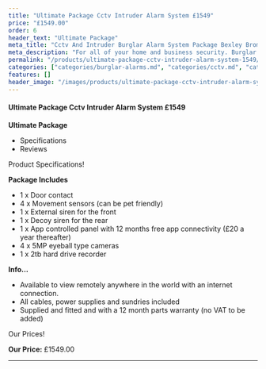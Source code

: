 ```yaml
---
title: "Ultimate Package Cctv Intruder Alarm System £1549"
price: "£1549.00"
order: 6
header_text: "Ultimate Package"
meta_title: "Cctv And Intruder Burglar Alarm System Package Bexley Bromley - My Alarm Security"
meta_description: "For all of your home and business security. Burglar Alarm Servicing, Burglar Alarm Installation, Alarm Battery and CCTV packages. Call 020 8302 4065"
permalink: "/products/ultimate-package-cctv-intruder-alarm-system-1549/"
categories: ["categories/burglar-alarms.md", "categories/cctv.md", "categories/special-offers.md"]
features: []
header_image: "/images/products/ultimate-package-cctv-intruder-alarm-system-1549.webp"
---
```


#### Ultimate Package Cctv Intruder Alarm System £1549

**Ultimate Package**

-   Specifications
-   Reviews

Product Specifications!


**Package Includes**

- 1 x Door contact
- 4 x Movement sensors (can be pet friendly)
- 1 x External siren for the front
- 1 x Decoy siren for the rear
- 1 x App controlled panel with 12 months free app connectivity (£20 a year thereafter)
- 4 x 5MP eyeball type cameras
- 1 x 2tb hard drive recorder

**Info...**

- Available to view remotely anywhere in the world with an internet connection.
- All cables, power supplies and sundries included
- Supplied and fitted and with a 12 month parts warranty (no VAT to be added)


Our Prices!


**Our Price:** £1549.00


------------------------------------------------------------------------